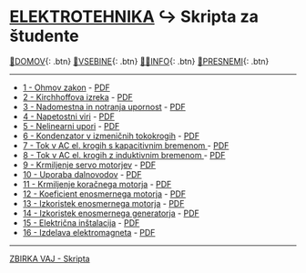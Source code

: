 # [ELEKTROTEHNIKA](../index) ↪ Skripta za študente
[🏡DOMOV](../index){: .btn}
[📝VSEBINE](../Vsebine/index.md){: .btn}
[👨‍🎓INFO](../info){: .btn}
[💾PRESNEMI](../Presnemi/index){: .btn}

---
- [1 - Ohmov zakon](./01-Ohmov_zakon.md) - [PDF](./01-Ohmov_zakon.pdf)
- [2 - Kirchhoffova izreka](./02-Kirchhoffova_izreka.md) - [PDF](./02-Kirchhoffova_izreka.pdf)  
- [3 - Nadomestna in notranja upornost](./03-Notranja_upornost.md) - [PDF](./03-Notranja_upornost.pdf)  
- [4 - Napetostni viri](./04-Napetostni_viri.md) - [PDF](./04-Napetostni_viri.pdf)  
- [5 - Nelinearni upori](./05-Nelinearni_upori-senzorji.md) - [PDF]( ./05-Nelinearni_upori-senzorji.pdf )  
- [6 - Kondenzator v izmeničnih tokokrogih]( ./06-Kondenzator_v_izmenicnih_tokokrogih.html ) - [PDF]( ./06-Kondenzator_v_izmenicnih_tokokrogih.pdf )  
- [7 - Tok v AC el. krogih s kapacitivnim bremenom ]( ./07-Tok_izmenicnih_tokokrogih_s_kapacitivnim_bremenom.html ) - [PDF](./07-Tok_izmenicnih_tokokrogih_s_kapacitivnim_bremenom.pdf)  
- [8 - Tok v AC el. krogih z induktivnim bremenom ](./08-I-U-AC-Tuljava.md) - [PDF](./08-I-U-AC-Tuljava.pdf)  
- [9 - Krmiljenje servo motorjev](./09-Krmiljenje_servo_motorjev.md) - [PDF](./09-Krmiljenje_servo_motorjev.pdf)  
- [10 - Uporaba dalnovodov](./30-Uporaba_transformatorjev_v_daljnovodih.md) - [PDF](./30-Uporaba_transformatorjev_v_daljnovodih.pdf)  
- [11 - Krmiljenje koračnega motorja](./10-Krmiljenje_koracnih_motorjev.md ) - [PDF](./10-Krmiljenje_koracnih_motorjev.pdf)  
- [12 - Koeficient enosmernega motorja](./20-Konstanta_enosmernega_motorja.md) - [PDF](./20-Konstanta_enosmernega_motorja.pdf)  
- [13 - Izkoristek enosmernega motorja](./21-Izkoristek_enosmernega_motorja.md) - [PDF](./21-Izkoristek_enosmernega_motorja.pdf)  
- [14 - Izkoristek enosmernega generatorja](./22-Izkoristek_enosmernega_generatorja.md) - [PDF](./22-Izkoristek_enosmernega_generatorja.pdf)  
- [15 - Električna inštalacija](./50-Električna_instalacija.md) - [PDF](./50-Električna_instalacija.pdf)
- [16 - Izdelava elektromagneta](./60-Magnetni_ucinek_elektricnega_toka.md) - [PDF](./60-Magnetni_ucinek_elektricnega_toka.pdf)

---

[ZBIRKA VAJ - Skripta]( ./Skripta.pdf )

